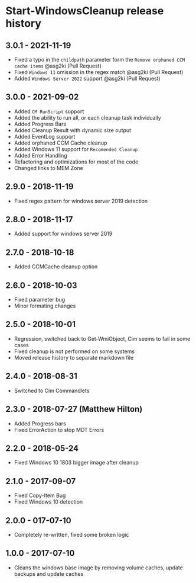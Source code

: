 # Start-WindowsCleanup release history

## 3.0.1 - 2021-11-19

* Fixed a typo in the `childpath` parameter form the `Remove orphaned CCM cache items` @asg2ki (Pull Request)
* Fixed `Windows 11` omission in the regex match @asg2ki (Pull Request)
* Added `Windows Server 2022` support @asg2ki (Pull Request)

## 3.0.0 - 2021-09-02

* Added `CM RunScript` support
* Added the ability to run all, or each cleanup task individually
* Added Progress Bars
* Added Cleanup Result with dynamic size output
* Added EventLog support
* Added orphaned CCM Cache cleanup
* Added Windows 11 support for `Recomended Cleanup`
* Added Error Handling
* Refactoring and optimizations for most of the code
* Changed links to MEM.Zone

## 2.9.0 - 2018-11-19

* Fixed regex pattern for windows server 2019 detection

## 2.8.0 - 2018-11-17

* Added support for windows server 2019

## 2.7.0 - 2018-10-18

* Added CCMCache cleanup option

## 2.6.0 - 2018-10-03

* Fixed parameter bug
* Minor formating changes

## 2.5.0 - 2018-10-01

* Regression, switched back to Get-WmiObject, Cim seems to fail in some cases
* Fixed cleanup is not performed on some systems
* Moved release history to separate markdown file

## 2.4.0 - 2018-08-31

* Switched to Cim Commandlets

## 2.3.0 - 2018-07-27 (Matthew Hilton)

* Added Progress bars
* Fixed ErrorAction to stop MDT Errors

## 2.2.0 - 2018-05-24

* Fixed Windows 10 1803 bigger image after cleanup

## 2.1.0 - 2017-09-07

* Fixed Copy-Item Bug
* Fixed Windows 10 detection

## 2.0.0 - 017-07-10

* Completely re-written, fixed some broken logic

## 1.0.0 - 2017-07-10

* Cleans the windows base image by removing volume caches, update backups and update caches
